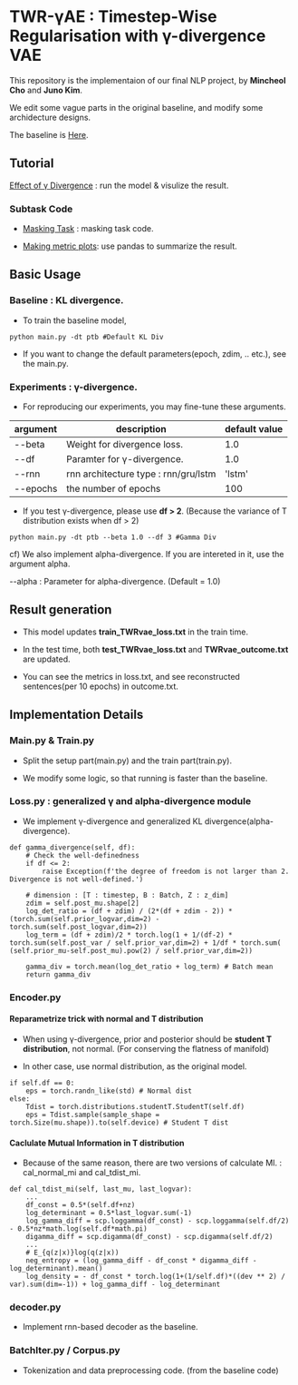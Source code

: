 # TWR-γAE : Timestep-Wise Regularisation with γ-divergence VAE


This repository is the implementaion of our final NLP project, by **Mincheol Cho** and **Juno Kim**.

We edit some vague parts in the original baseline, and modify some archidecture designs.

The baseline is [Here](https://github.com/ruizheliUOA/TWR-VAE/).

## Tutorial

[Effect of γ Divergence](https://github.com/Mincheol2/VAAE/blob/main/TWR-%CE%B3AE/TWR_VAE_colab.ipynb) : run the model & visulize the result.

### Subtask Code

- [Masking Task](https://github.com/Mincheol2/VAAE/blob/main/TWR-%CE%B3AE/TWR-VAE%20masking.ipynb) : masking task code.

- [Making metric plots](https://github.com/Mincheol2/VAAE/blob/main/TWR-%CE%B3AE/Make_PPLplot.ipynb): use pandas to summarize the result.

## Basic Usage

### Baseline : KL divergence.

- To train the baseline model,

```
python main.py -dt ptb #Default KL Div
```

- If you want to change the default parameters(epoch, zdim, .. etc.), see the main.py.


### Experiments : γ-divergence.

- For reproducing our experiments, you may fine-tune these arguments.

|argument|description|default value|
|------|---|---|
|--beta|Weight for divergence loss. |1.0|
|--df |Paramter for γ-divergence.|1.0|
|--rnn|rnn architecture type : rnn/gru/lstm|'lstm'|
|--epochs| the number of epochs| 100 |

- If you test γ-divergence, please use **df > 2**. (Because the variance of T distribution exists when df > 2)

```
python main.py -dt ptb --beta 1.0 --df 3 #Gamma Div
```

cf) We also implement alpha-divergence. If you are intereted in it, use the argument alpha.

--alpha : Parameter for alpha-divergence. (Default = 1.0)


## Result generation

- This model updates **train_TWRvae_loss.txt** in the train time. 

- In the test time, both **test_TWRvae_loss.txt** and **TWRvae_outcome.txt** are updated.

- You can see the metrics in loss.txt, and see reconstructed sentences(per 10 epochs) in outcome.txt. 



## Implementation Details

### Main.py & Train.py

- Split the setup part(main.py) and the train part(train.py).

- We modify some logic, so that running is faster than the baseline.

### Loss.py : generalized γ and alpha-divergence module

- We implement γ-divergence and generalized KL divergence(alpha-divergence).

```
def gamma_divergence(self, df):
    # Check the well-definedness
    if df <= 2:
        raise Exception(f'the degree of freedom is not larger than 2. Divergence is not well-defined.')

    # dimension : [T : timestep, B : Batch, Z : z_dim]
    zdim = self.post_mu.shape[2]
    log_det_ratio = (df + zdim) / (2*(df + zdim - 2)) * (torch.sum(self.prior_logvar,dim=2) - torch.sum(self.post_logvar,dim=2))
    log_term = (df + zdim)/2 * torch.log(1 + 1/(df-2) * torch.sum(self.post_var / self.prior_var,dim=2) + 1/df * torch.sum( (self.prior_mu-self.post_mu).pow(2) / self.prior_var,dim=2))

    gamma_div = torch.mean(log_det_ratio + log_term) # Batch mean
    return gamma_div
```

### Encoder.py

#### Reparametrize trick with normal and T distribution

- When using γ-divergence, prior and posterior should be **student T distribution**, not normal. (For conserving the flatness of manifold)

- In other case, use normal distribution, as the original model.

```
if self.df == 0:
    eps = torch.randn_like(std) # Normal dist
else:
    Tdist = torch.distributions.studentT.StudentT(self.df)
    eps = Tdist.sample(sample_shape = torch.Size(mu.shape)).to(self.device) # Student T dist
```

#### Caclulate Mutual Information in T distribution

- Because of the same reason, there are two versions of calculate MI. : cal_normal_mi and cal_tdist_mi. 

```
def cal_tdist_mi(self, last_mu, last_logvar):
    ...
    df_const = 0.5*(self.df+nz)
    log_determinant = 0.5*last_logvar.sum(-1)
    log_gamma_diff = scp.loggamma(df_const) - scp.loggamma(self.df/2) - 0.5*nz*math.log(self.df*math.pi)
    digamma_diff = scp.digamma(df_const) - scp.digamma(self.df/2)
    ...
    # E_{q(z|x)}log(q(z|x))
    neg_entropy = (log_gamma_diff - df_const * digamma_diff - log_determinant).mean()
    log_density = - df_const * torch.log(1+(1/self.df)*((dev ** 2) / var).sum(dim=-1)) + log_gamma_diff - log_determinant
```

### decoder.py

- Implement rnn-based decoder as the baseline.

### BatchIter.py / Corpus.py

- Tokenization and data preprocessing code. (from the baseline code)
